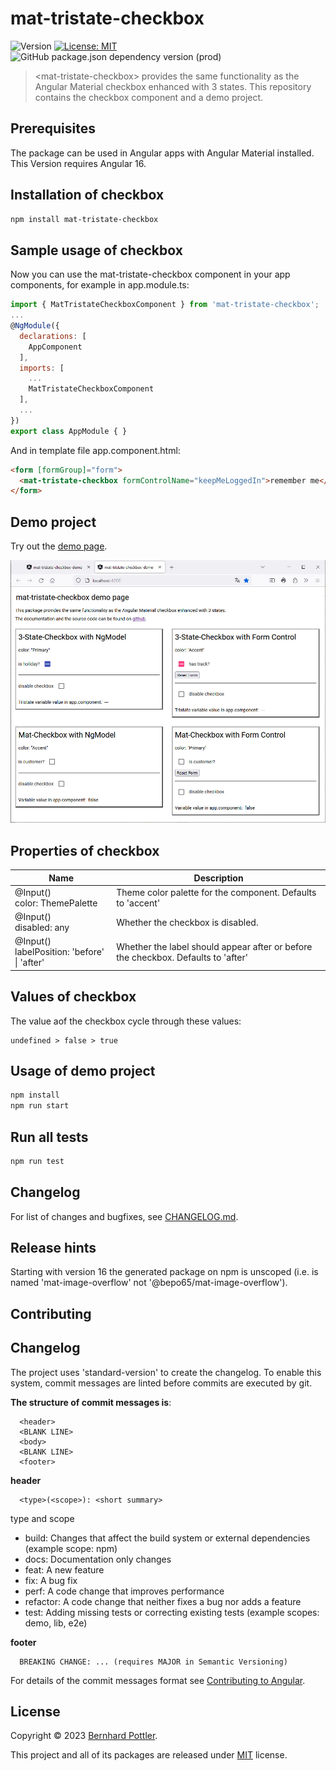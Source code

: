 # mat-tristate-checkbox
![Version](https://img.shields.io/badge/version-16.0.1-blue.svg?cacheSeconds=2592000)
[![License: MIT](https://img.shields.io/badge/License-MIT-yellow.svg)](https://github.com/kefranabg/readme-md-generator/blob/master/LICENSE)
![GitHub package.json dependency version (prod)](https://img.shields.io/github/package-json/dependency-version/bepo65/mat-tristate-checkbox/@angular/material?color=red&label=Angular-Material&logo=angular&logoColor=red)

> &lt;mat-tristate-checkbox&gt; provides the same functionality as the Angular Material checkbox enhanced with 3 states. This repository contains the checkbox component and a demo project.

## Prerequisites

The package can be used in Angular apps with Angular Material installed. This Version requires Angular 16.

## Installation of checkbox

```sh
npm install mat-tristate-checkbox
```

## Sample usage of checkbox

Now you can use the mat-tristate-checkbox component in your app components, for example in app.module.ts:
```javascript
import { MatTristateCheckboxComponent } from 'mat-tristate-checkbox';
...
@NgModule({
  declarations: [
    AppComponent
  ],
  imports: [
    ...
    MatTristateCheckboxComponent
  ],
  ...
})
export class AppModule { }
```
And in template file app.component.html:
```html
<form [formGroup]="form">
  <mat-tristate-checkbox formControlName="keepMeLoggedIn">remember me</mat-tristate-checkbox>
</form>
```

## Demo project

Try out the [demo page](https://bepo65.github.io/mat-tristate-checkbox/).

![Screenshot](assets/screenshot.jpg "Screenshot of the demo page")

## Properties of checkbox

| Name | Description |
|------|-------------|
|  @Input()<br />color: ThemePalette  | Theme color palette for the component. Defaults to 'accent' |
|  @Input()<br />disabled: any  | Whether the checkbox is disabled. |
|  @Input()<br />labelPosition: 'before' &#124; 'after'  | Whether the label should appear after or before the checkbox. Defaults to 'after' |

## Values of checkbox
The value aof the checkbox cycle through these values:
```
undefined > false > true
```

## Usage of demo project

```sh
npm install
npm run start
```

## Run all tests

```sh
npm run test
```

## Changelog
For list of changes and bugfixes, see [CHANGELOG.md](CHANGELOG.md).

## Release hints
Starting with version 16 the generated package on npm is unscoped (i.e. is named 'mat-image-overflow' not '@bepo65/mat-image-overflow').

## Contributing

## Changelog
The project uses 'standard-version' to create the changelog. To enable this system, commit messages are linted before commits are executed by git.

**The structure of commit messages is**:
```
  <header>
  <BLANK LINE>
  <body>
  <BLANK LINE>
  <footer>
```

**header**
```
  <type>(<scope>): <short summary>
```
  
type and scope
  - build: Changes that affect the build system or external dependencies (example scope: npm)
  - docs: Documentation only changes
  - feat: A new feature
  - fix: A bug fix
  - perf: A code change that improves performance
  - refactor: A code change that neither fixes a bug nor adds a feature
  - test: Adding missing tests or correcting existing tests (example scopes: demo, lib, e2e)

**footer**
```
  BREAKING CHANGE: ... (requires MAJOR in Semantic Versioning)
```

For details of the commit messages format see [Contributing to Angular](https://github.com/angular/angular/blob/master/CONTRIBUTING.md#commit).

## License

Copyright © 2023 [Bernhard Pottler](https://github.com/BePo65).

This project and all of its packages are released under [MIT](https://github.com/BePo65/mat-tristate-checkbox/blob/master/LICENSE) license.
